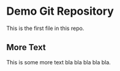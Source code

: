 # Demo Git Repository


This is the first file in this repo.


## More Text

This is some more text bla bla bla bla bla.

